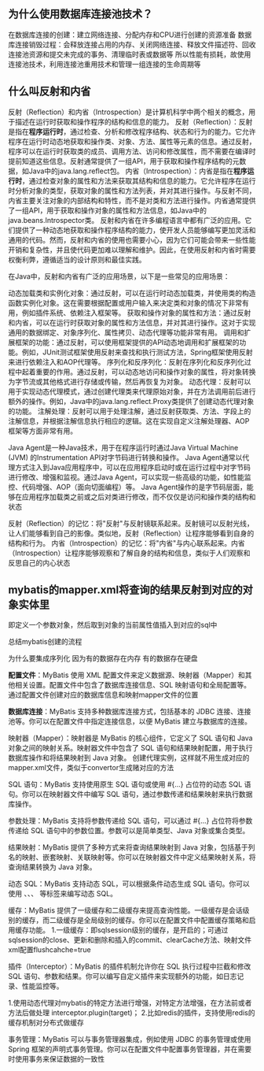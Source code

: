 ## 为什么使用数据库连接池技术？
在数据库连接的创建：建立网络连接、分配内存和CPU进行创建的资源准备
数据库连接销毁过程：会释放连接占用的内存、关闭网络连接、释放文件描述符、回收连接池资源和提交未完成的事务、清理临时表或数据等
所以性能有损耗，故使用连接池技术，利用连接池重用技术和管理一组连接的生命周期等

## 什么叫反射和内省
反射（Reflection）和内省（Introspection）是计算机科学中两个相关的概念，用于描述在运行时获取和操作程序的结构和信息的能力。
反射（Reflection）：反射是指在**程序运行时**，通过检查、分析和修改程序结构、状态和行为的能力。它允许程序在运行时动态地获取和操作类、对象、方法、属性等元素的信息。通过反射，程序可以在运行时获取类的成员、调用方法、访问和修改属性，而不需要在编译时提前知道这些信息。反射通常提供了一组API，用于获取和操作程序结构的元数据，如Java中的java.lang.reflect包。
内省（Introspection）：内省是指在**程序运行时**，通过检查对象的属性和方法来获取其结构和信息的能力。它允许程序在运行时分析对象的类型，获取对象的属性和方法列表，并对其进行操作。与反射不同，内省主要关注对象的内部结构和特性，而不是对类和方法进行操作。内省通常提供了一组API，用于获取和操作对象的属性和方法信息，如Java中的java.beans.Introspector类。
反射和内省在许多编程语言中都有广泛的应用。它们提供了一种动态地获取和操作程序结构的能力，使开发人员能够编写更加灵活和通用的代码。然而，反射和内省的使用也需要小心，因为它们可能会带来一些性能开销和复杂性，并且使代码更加难以理解和维护。因此，在使用反射和内省时需要权衡利弊，遵循适当的设计原则和最佳实践。

在Java中，反射和内省有广泛的应用场景，以下是一些常见的应用场景：

动态加载类和实例化对象：通过反射，可以在运行时动态加载类，并使用类的构造函数实例化对象。这在需要根据配置或用户输入来决定类和对象的情况下非常有用，例如插件系统、依赖注入框架等。
获取和操作对象的属性和方法：通过反射和内省，可以在运行时获取对象的属性和方法信息，并对其进行操作。这对于实现通用的数据绑定、对象序列化、属性拷贝、动态代理等功能非常有用。
调用和扩展框架的功能：通过反射，可以使用框架提供的API动态地调用和扩展框架的功能。例如，JUnit测试框架使用反射来查找和执行测试方法，Spring框架使用反射来进行依赖注入和AOP代理等。
序列化和反序列化：反射在序列化和反序列化过程中起着重要的作用。通过反射，可以动态地访问和操作对象的属性，将对象转换为字节流或其他格式进行存储或传输，然后再恢复为对象。
动态代理：反射可以用于实现动态代理模式，通过创建代理类来代理原始对象，并在方法调用前后进行额外的操作。例如，Java中的java.lang.reflect.Proxy类提供了创建动态代理对象的功能。
注解处理：反射可以用于处理注解，通过反射获取类、方法、字段上的注解信息，并根据注解信息执行相应的逻辑。这在实现自定义注解处理器、AOP框架等方面非常有用。

Java Agent是一种Java技术，用于在程序运行时通过Java Virtual Machine (JVM) 的Instrumentation API对字节码进行转换和操作。
Java Agent通常以代理方式注入到Java应用程序中，可以在应用程序启动时或在运行过程中对字节码进行修改、增强和监视。通过Java Agent，可以实现一些高级的功能，如性能监控、代码增强、AOP（面向切面编程）等。
Java Agent操作的是字节码层面，能够在应用程序加载类之前或之后对类进行修改，而不仅仅是访问和操作类的结构和状态

反射（Reflection）的记忆：将"反射"与反射镜联系起来。反射镜可以反射光线，让人们能够看到自己的影像。类似地，反射（Reflection）让程序能够看到自身的结构和行为。
内省（Introspection）的记忆：将"内省"与内心联系起来。内省（Introspection）让程序能够观察和了解自身的结构和信息，类似于人们观察和反思自己的内心状态

## mybatis的mapper.xml将查询的结果反射到对应的对象实体里
即定义一个参数对象，然后取到对象的当前属性值插入到对应的sql中

总结mybatis创建的流程


为什么要集成序列化  因为有的数据存在内存 有的数据存在硬盘



**配置文件**：MyBatis 使用 XML 配置文件来定义数据源、映射器（Mapper）和其他相关设置。配置文件中包含了数据库连接信息、SQL 映射语句和全局配置等。
通过配置文件创建对应的数据库信息和映射mapper文件的位置

**数据库连接**：MyBatis 支持多种数据库连接方式，包括基本的 JDBC 连接、连接池等。你可以在配置文件中指定连接信息，以便 MyBatis 建立与数据库的连接。

映射器（Mapper）：映射器是 MyBatis 的核心组件，它定义了 SQL 语句和 Java 对象之间的映射关系。映射器文件中包含了 SQL 语句和结果映射配置，用于执行数据库操作和将结果映射到 Java 对象。
创建代理实例，这样就不用生成对应的mapper.xml文件，类似于convertor生成赌对应的方法

SQL 语句：MyBatis 支持使用原生 SQL 语句或使用 #{...} 占位符的动态 SQL 语句。你可以在映射器文件中编写 SQL 语句，通过参数传递和结果映射来执行数据库操作。

参数处理：MyBatis 支持将参数传递给 SQL 语句，可以通过 #{...} 占位符将参数传递给 SQL 语句中的参数位置。参数可以是简单类型、Java 对象或集合类型。

结果映射：MyBatis 提供了多种方式来将查询结果映射到 Java 对象，包括基于列名的映射、嵌套映射、关联映射等。你可以在映射器文件中定义结果映射关系，将查询结果转换为 Java 对象。

动态 SQL：MyBatis 支持动态 SQL，可以根据条件动态生成 SQL 语句。你可以使用 <if>、<choose>、<when>、<otherwise> 等标签来编写动态 SQL。

缓存：MyBatis 提供了一级缓存和二级缓存来提高查询性能。一级缓存是会话级别的缓存，而二级缓存是全局级别的缓存。你可以在配置文件中配置缓存策略和启用缓存功能。
1.一级缓存：即sqlsession级别的缓存，是开启的；可通过sqlsession的close、更新和删除和插入的commit、clearCache方法、映射文件xml配置flushcahche=true

插件（Interceptor）：MyBatis 的插件机制允许你在 SQL 执行过程中拦截和修改 SQL 语句、参数和结果。你可以编写自定义插件来实现额外的功能，如日志记录、性能监控等。

1.使用动态代理对mybatis的特定方法进行增强，对特定方法增强，在方法前或者方法后做处理  interceptor.plugin(target)；
2.比如redis的插件，支持使用redis的缓存机制对分布式做缓存

事务管理：MyBatis 可以与事务管理器集成，例如使用 JDBC 的事务管理或使用 Spring 框架的声明式事务管理。你可以在配置文件中配置事务管理器，并在需要时使用事务来保证数据的一致性
